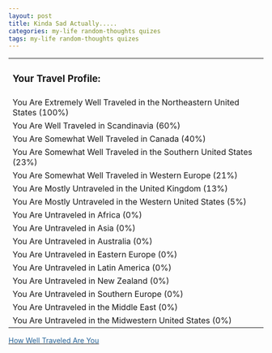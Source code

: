 ```yaml
--- 
layout: post 
title: Kinda Sad Actually..... 
categories: my-life random-thoughts quizes 
tags: my-life random-thoughts quizes 
---
```

<table>
  <tr>
	<td>
	  <h3>
		Your Travel Profile:
	  </h3>
	</td>
  </tr>
  <tr>
	<td>
	  You Are Extremely Well Traveled in the Northeastern United States
	  (100%)
	</td>
  </tr>
  <tr>
	<td>
	  You Are Well Traveled in Scandinavia (60%)
	</td>
  </tr>
  <tr>
	<td>
	  You Are Somewhat Well Traveled in Canada (40%)
	</td>
  </tr>
  <tr>
	<td>
	  You Are Somewhat Well Traveled in the Southern United States (23%)
	</td>
  </tr>
  <tr>
	<td>
	  You Are Somewhat Well Traveled in Western Europe (21%)
	</td>
  </tr>
  <tr>
	<td>
	  You Are Mostly Untraveled in the United Kingdom (13%)
	</td>
  </tr>
  <tr>
	<td>
	  You Are Mostly Untraveled in the Western United States (5%)
	</td>
  </tr>
  <tr>
	<td>
	  You Are Untraveled in Africa (0%)
	</td>
  </tr>
  <tr>
	<td>
	  You Are Untraveled in Asia (0%)
	</td>
  </tr>
  <tr>
	<td>
	  You Are Untraveled in Australia (0%)
	</td>
  </tr>
  <tr>
	<td>
	  You Are Untraveled in Eastern Europe (0%)
	</td>
  </tr>
  <tr>
	<td>
	  You Are Untraveled in Latin America (0%)
	</td>
  </tr>
  <tr>
	<td>
	  You Are Untraveled in New Zealand (0%)
	</td>
  </tr>
  <tr>
	<td>
	  You Are Untraveled in Southern Europe (0%)
	</td>
  </tr>
  <tr>
	<td>
	  You Are Untraveled in the Middle East (0%)
	</td>
  </tr>
  <tr>
	<td>
	  You Are Untraveled in the Midwestern United States (0%)
	</td>
  </tr>
</table>
<div>
  <a href="http://www.blogthings.com/howwelltraveledareyouquiz/">
  <font color="#246398">How Well Traveled Are You</font>
  </a>
</div>

